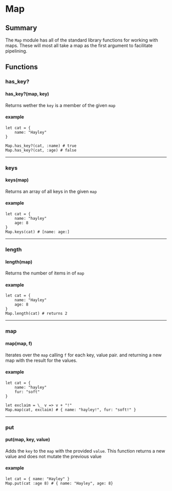# Map

## Summary

The `Map` module has all of the standard library functions for working with maps. These will most all take a map as the first argument to facilitate pipelining.

## Functions

### has_key?

#### has_key?(map, key)

Returns wether the `key` is a member of the given `map`

#### example

```
let cat = {
    name: "Hayley"
}

Map.has_key?(cat, :name) # true
Map.has_key?(cat, :age) # false
```

---

### keys

#### keys(map)

Returns an array of all keys in the given `map`

#### example

```
let cat = {
    name: "hayley"
    age: 8
}
Map.keys(cat) # [name: age:]
```

---

### length

#### length(map)

Returns the number of items in of `map`

#### example

```
let cat = {
    name: "Hayley"
    age: 8
}
Map.length(cat) # returns 2
```

---

### map

#### map(map, f)

Iterates over the `map` calling `f` for each key, value pair. and returning a new map with the result for the values.

#### example

```
let cat = {
    name: "hayley"
    fur: "soft"
}

let exclaim = \_ v => v + "!"
Map.map(cat, exclaim) # { name: "hayley!", fur: "soft!" }
```

---

### put

#### put(map, key, value)

Adds the `key` to the `map` with the provided `value`. This function returns a new value and does not mutate the previous value

#### example

```
let cat = { name: "Hayley" }
Map.put(cat :age 8) # { name: "Hayley", age: 8}
```